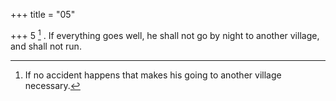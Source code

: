 +++
title = "05"

+++
5 [^3] . If everything goes well, he shall not go by night to another village, and shall not run.


[^3]:  If no accident happens that makes his going to another village necessary.

